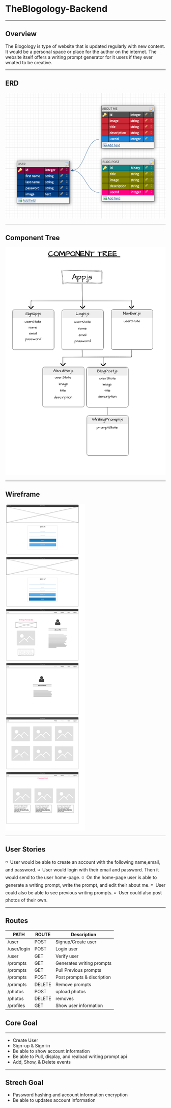# TheBlogology-Backend

---
## Overview
The Blogology is type of website that is updated regularly with new content. It would be a personal space or place for the author on the internet. The website itself offers a writing prompt generator for it users if they ever wnated to be creative. 

---
## ERD
![ERD](./images/erd.png)

---
## Component Tree
![Component Tree](./images/comp-tree.png)

---
## Wireframe
![Wireframe](./images/wireframe.png)

---
## User Stories 
:white_medium_small_square:&nbsp;&nbsp;User would be able to create an account with the following name,email, and password.
:white_medium_small_square:&nbsp;&nbsp;User would login with their email and password. Then it would send to the user home-page.
:white_medium_small_square:&nbsp;&nbsp;On the home-page user is able to generate a writing prompt, write the prompt, and edit their about me. 
:white_medium_small_square:&nbsp;&nbsp;User could also be able to see previous writing prompts. 
:white_medium_small_square:&nbsp;&nbsp;User could also post photos of their own. 

---
## Routes
| PATH | ROUTE | Description |
| --- | --- | --- |
| /user | POST | Signup/Create user |
| /user/login | POST | Login user |
| /user | GET | Verify user |
| /prompts | GET | Generates writing prompts|
| /prompts | GET | Pull Previous prompts|
| /prompts | POST| Post prompts & discription |
| /prompts | DELETE | Remove prompts|
| /photos | POST | upload photos|
| /photos | DELETE| removes|
| /profiles | GET | Show user information|
## Core Goal

---

* Create User
* Sign-up & Sign-in
* Be able to show account information
* Be able to Pull, display, and reaload writing prompt api
* Add, Show, & Delete events

---

## Strech Goal
* Password hashing and account information encryption
* Be able to updates account information